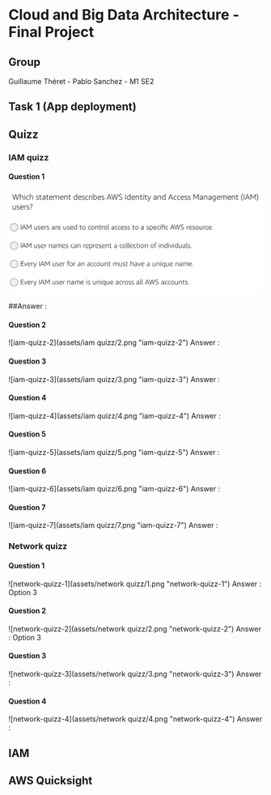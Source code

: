 # Cloud and Big Data Architecture - Final Project 

## Group

Guillaume Théret - Pablo Sanchez - M1 SE2

## Task 1 (App deployment)


## Quizz

### IAM quizz 

#### Question 1 

![IAM1](https://github.com/PabloEfrei/cloud-and-big-data-architectures-project/blob/main/assets/iam%20quizz/1.png)

##Answer : 

#### Question 2
![iam-quizz-2](assets/iam quizz/2.png "iam-quizz-2")
Answer : 
#### Question 3
![iam-quizz-3](assets/iam quizz/3.png "iam-quizz-3")
Answer : 
#### Question 4
![iam-quizz-4](assets/iam quizz/4.png "iam-quizz-4")
Answer : 
#### Question 5
![iam-quizz-5](assets/iam quizz/5.png "iam-quizz-5")
Answer : 
#### Question 6
![iam-quizz-6](assets/iam quizz/6.png "iam-quizz-6")
Answer : 
#### Question 7
![iam-quizz-7](assets/iam quizz/7.png "iam-quizz-7")
Answer : 
### Network quizz 

#### Question 1 
![network-quizz-1](assets/network quizz/1.png "network-quizz-1")
Answer : Option 3 
#### Question 2
![network-quizz-2](assets/network quizz/2.png "network-quizz-2")
Answer : Option 3 
#### Question 3
![network-quizz-3](assets/network quizz/3.png "network-quizz-3")
Answer : 
#### Question 4
![network-quizz-4](assets/network quizz/4.png "network-quizz-4")
Answer : 
## IAM

## AWS Quicksight

